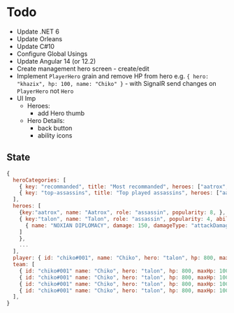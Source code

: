 # Todo

- Update .NET 6
- Update Orleans
- Update C#10
- Configure Global Usings
- Update Angular 14 (or 12.2)
- Create management hero screen - create/edit
- Implement `PlayerHero` grain and remove HP from hero e.g. `{ hero: "khazix", hp: 100, name: "Chiko" }` - with SignalR send changes on `PlayerHero` not `Hero`
- UI Imp
  - Heroes:
    - add Hero thumb
  - Hero Details:
    - back button
    - ability icons


## State

```js
{
  heroCategories: [
    { key: "recommanded", title: "Most recommanded", heroes: ["aatrox", "talon"] },
    { key: "top-assassins", title: "Top played assassins", heroes: ["aatrox", "talon"] },
  ],
  heroes: [
    {key:"aatrox", name: "Aatrox", role: "assassin", popularity: 8, },
    { key:"talon", name: "Talon", role: "assassin", popularity: 4, abilities: [
      { name: "NOXIAN DIPLOMACY", damage: 150, damageType: "attackDamage" },
    ]
    },
    ...
  ],
  player: { id: "chiko#001", name: "Chiko", hero: "talon", hp: 800, maxHp: 1000 },
  team: [
    { id: "chiko#001" name: "Chiko", hero: "talon", hp: 800, maxHp: 1000 },
    { id: "chiko#001" name: "Chiko", hero: "talon", hp: 800, maxHp: 1000 },
    { id: "chiko#001" name: "Chiko", hero: "talon", hp: 800, maxHp: 1000 },
    { id: "chiko#001" name: "Chiko", hero: "talon", hp: 800, maxHp: 1000 },
  ],
}
```